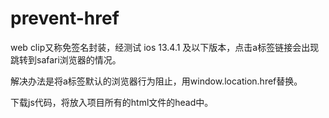 # prevent-href
web clip又称免签名封装，经测试 ios 13.4.1 及以下版本，点击a标签链接会出现跳转到safari浏览器的情况。

解决办法是将a标签默认的浏览器行为阻止，用window.location.href替换。

下载js代码，将<script src="你的目录/prevent-href.js"></script>放入项目所有的html文件的head中。

